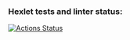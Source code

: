 ### Hexlet tests and linter status:
[![Actions Status](https://github.com/ungrome/java-project-99/actions/workflows/hexlet-check.yml/badge.svg)](https://github.com/ungrome/java-project-99/actions)